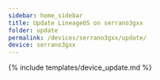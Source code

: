 ```yaml
---
sidebar: home_sidebar
title: Update LineageOS on serrano3gxx
folder: update
permalink: /devices/serrano3gxx/update/
device: serrano3gxx
---
```

{% include templates/device_update.md %}
